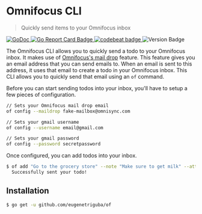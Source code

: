 # Omnifocus CLI

> Quickly send items to your Omnifocus inbox

<p>
    <a href="https://godoc.org/github.com/eugenetriguba/of">
        <img src="https://godoc.org/github.com/eugenetriguba/of?status.svg" alt="GoDoc">
    </a>
    <a href="https://goreportcard.com/report/github.com/eugenetriguba/of">
        <img src="https://goreportcard.com/badge/github.com/eugenetriguba/of" alt="Go Report Card Badge">
    </a>
    <a href="https://codebeat.co/projects/github-com-eugenetriguba-of-master">
        <img alt="codebeat badge" src="https://codebeat.co/badges/4bfb8156-c136-4544-bbe7-f5a842e4594c" />
    </a>
    <img alt="Version Badge" src="https://img.shields.io/badge/version-0.2.1-blue" style="max-width:100%;">
</p>

The Omnifocus CLI allows you to quickly send a todo to your Omnifocus
inbox. It makes use of [Omnifocus's mail drop](https://support.omnigroup.com/omnifocus-mail-drop/) feature. This feature gives you an email address that you can send emails to. When an email is sent to this address, it uses that email to create a todo in your Omnifocus inbox. This CLI
allows you to quickly send that email using an `of` command.

Before you can start sending todos into your inbox, you'll have to setup a few pieces of
configuration.

```bash
// Sets your Omnifocus mail drop email
of config --maildrop fake-mailbox@omnisync.com

// Sets your gmail username
of config --username email@gmail.com

// Sets your gmail password
of config --password secretpassword
```

Once configured, you can add todos into your inbox.

```bash
$ of add "Go to the grocery store" --note "Make sure to get milk" --attachment "~/report.pdf"
  Successfully sent your todo!
```

## Installation

```bash
$ go get -u github.com/eugenetriguba/of
```
